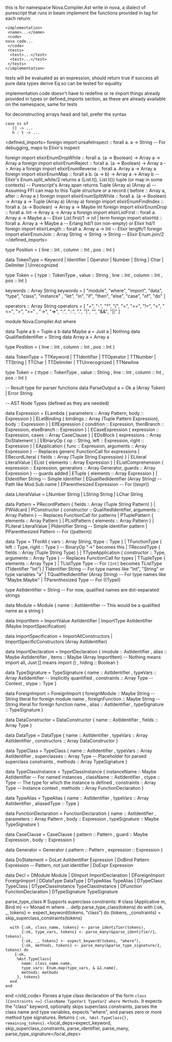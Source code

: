 this is for namespace Nova.Compiler.Ast
write in nova, a dialect of purescript that runs in beam
implement the functions provided in <function> tag
for each return:
```
<implementation>
 <name>...</name>
 <code>
nova code...
 </code>
 <tests>
  <test>...</test>
  <test>...</test>
 </tests>
</implementation>
```
tests will be evaluated as an expression, should return true if success
all pure data types derive Eq so can be tested for equality

implementation code doesn't have to redefine or re import things already provided in types or defined_imports section, as these are already available on the namespace, same for tests

for deconstructing arrays head and tail, prefer the syntax 
```
case xs of
   [] -> ...
   h : t -> ...
```


<defined_imports>
foreign import unsafeInspect :: forall a. a -> String -- For debugging, maps to Elixir's inspect

foreign import elixirEnumDropWhile :: forall a. (a -> Boolean) -> Array a -> Array a
foreign import elixirEnumReject :: forall a. (a -> Boolean) -> Array a -> Array a
foreign import elixirEnumReverse :: forall a. Array a -> Array a
foreign import elixirEnumMap :: forall a b. (a -> b) -> Array a -> Array b
-- Elixir's Enum.split_while/2 returns a {List.t(), List.t()} tuple (or map in some contexts)
-- Purescript's Array.span returns Tuple (Array a) (Array a)
-- Assuming FFI can map to this Tuple structure or a record { before :: Array a, after :: Array a }
foreign import elixirEnumSplitWhile :: forall a. (a -> Boolean) -> Array a -> Tuple (Array a) (Array a)
foreign import elixirEnumFindIndex :: forall a. (a -> Boolean) -> Array a -> Maybe Int
foreign import elixirEnumDrop :: forall a. Int -> Array a -> Array a
foreign import elixirListFirst :: forall a. Array a -> Maybe a -- Elixir List.first/1 -> nil | term
foreign import elixirHd :: forall a. Array a -> Maybe a        -- Erlang hd/1 (on non-empty) or Elixir hd/1
foreign import elixirLength :: forall a. Array a -> Int       -- Elixir length/1
foreign import elixirEnumJoin :: Array String -> String -> String -- Elixir Enum.join/2
</defined_imports>

<types>
type Position = 
   { line :: Int
   , column :: Int
   , pos :: Int
   }
 
data TokenType
   = Keyword
   | Identifier
   | Operator
   | Number
   | String
   | Char
   | Delimiter
   | Unrecognized

type Token =
   { type :: TokenType
   , value :: String
   , line :: Int
   , column :: Int
   , pos :: Int
   }

 keywords :: Array String
 keywords = 
   [ "module", "where", "import", "data", "type", "class", "instance"
   , "let", "in", "if", "then", "else", "case", "of", "do"
   ]
 
 operators :: Array String
 operators =
   [ "+", "-", "*", "/", "=", "==", "!=", "<", "<=", ">", ">="
   , "->", "=>", ":", "::", ".", "|", "\", "&&", "||"
   ]

module Nova.Compiler.Ast where

data Tuple a b = Tuple a b
data Maybe a = Just a | Nothing
data QualifiedIdentifier = String
data Array a = Array a

type Position =
  { line :: Int
  , column :: Int
  , pos :: Int
  }

data TokenType = TTKeyword
  | TTIdentifier
  | TTOperator
  | TTNumber
  | TTString
  | TTChar
  | TTDelimiter
  | TTUnrecognized
  | TTNewline

type Token =
  { ttype :: TokenType
  , value :: String
  , line :: Int
  , column :: Int
  , pos :: Int
  }

-- Result type for parser functions
data ParseOutput a = Ok a (Array Token) | Error String

-- AST Node Types (defined as they are needed)

data Expression
  = ELambda { parameters :: Array Pattern, body :: Expression }
  | ELetBinding { bindings :: Array (Tuple Pattern Expression), body :: Expression }
  | EIfExpression { condition :: Expression, thenBranch :: Expression, elseBranch :: Expression }
  | ECaseExpression { expression :: Expression, cases :: Array CaseClause }
  | EDoBlock { expressions :: Array DoStatement }
  | EBinaryOp { op :: String, left :: Expression, right :: Expression }
  | EApplication { func :: Expression, arguments :: Array Expression } -- Replaces generic FunctionCall for expressions
  | ERecordLiteral { fields :: Array (Tuple String Expression) }
  | ELiteral LiteralValue
  | EList { elements :: Array Expression }
  | EListComprehension { expression :: Expression, generators :: Array Generator, guards :: Array Expression } -- guards added
  | ETuple { elements :: Array Expression }
  | EIdentifier String -- Simple identifier
  | EQualifiedIdentifier (Array String) -- Path like Mod.Sub.name
  | EParenthesized Expression -- For ((expr))

data LiteralValue
  = LNumber String
  | LString String
  | LChar String

data Pattern
  = PRecordPattern { fields :: Array (Tuple String Pattern) }
  | PWildcard
  | PConstructor { constructor :: QualifiedIdentifier, arguments :: Array Pattern } -- Replaces FunctionCall for patterns
  | PTuplePattern { elements :: Array Pattern }
  | PListPattern { elements :: Array Pattern }
  | PLiteral LiteralValue
  | PIdentifier String -- Simple identifier pattern
  | PParenthesized Pattern -- For ((pattern))

data Type
  = TForAll { vars :: Array String, ttype :: Type }
  | TFunctionType { left :: Type, right :: Type } -- BinaryOp "->" becomes this
  | TRecordType { fields :: Array (Tuple String Type) }
  | TTypeApplication { constructor :: Type, arguments :: Array Type } -- Replaces FunctionCall for types
  | TTupleType { elements :: Array Type }
  | TListType Type -- For `[Int]` becomes TListType (TIdentifier "Int")
  | TIdentifier String -- For type names like "Int", "String" or type variables "a"
  | TQualifiedIdentifier (Array String) -- For type names like "Maybe.Maybe"
  | TParenthesized Type -- For ((Type))


type AstIdentifier = String -- For now, qualified names are dot-separated strings

data Module = Module
  { name :: AstIdentifier -- This would be a qualified name as a string
  }

data ImportItem
  = ImportValue AstIdentifier
  | ImportType AstIdentifier (Maybe ImportSpecification)

data ImportSpecification
  = ImportAllConstructors
  | ImportSpecificConstructors (Array AstIdentifier)

data ImportDeclaration = ImportDeclaration
  { imodule :: AstIdentifier
  , alias :: Maybe AstIdentifier
  , items :: Maybe (Array ImportItem) -- Nothing means import all, Just [] means import ()
  , hiding :: Boolean
  }

data TypeSignature = TypeSignature
  { name :: AstIdentifier
  , typeVars :: Array AstIdentifier -- Implicitly quantified
  , constraints :: Array Type -- Context
  , stype :: Type
  }

data ForeignImport = ForeignImport
  { foreignModule :: Maybe String -- String literal for foreign module name
  , foreignFunction :: Maybe String -- String literal for foreign function name
  , alias :: AstIdentifier
  , typeSignature :: TypeSignature
  }

data DataConstructor = DataConstructor
  { name :: AstIdentifier
  , fields :: Array Type
  }

data DataType = DataType
  { name :: AstIdentifier
  , typeVars :: Array AstIdentifier
  , constructors :: Array DataConstructor
  }

data TypeClass = TypeClass
  { name :: AstIdentifier
  , typeVars :: Array AstIdentifier
  , superclasses :: Array Type -- Placeholder for parsed superclass constraints
  , methods :: Array TypeSignature
  }

data TypeClassInstance = TypeClassInstance
  { instanceName :: Maybe AstIdentifier -- For named instances
  , className :: AstIdentifier
  , ctype :: Type -- The type for which the instance is defined
  , constraints :: Array Type -- Instance context
  , methods :: Array FunctionDeclaration
  }

data TypeAlias = TypeAlias
  { name :: AstIdentifier
  , typeVars :: Array AstIdentifier
  , aliasedType :: Type
  }

data FunctionDeclaration = FunctionDeclaration
  { name :: AstIdentifier
  , parameters :: Array Pattern
  , body :: Expression
  , typeSignature :: Maybe TypeSignature
  }

data CaseClause = CaseClause
  { pattern :: Pattern
  , guard :: Maybe Expression
  , body :: Expression
  }

data Generator = Generator
  { pattern :: Pattern
  , expression :: Expression
  }

data DoStatement
  = DoLet AstIdentifier Expression
  | DoBind Pattern Expression -- Pattern, not just identifier
  | DoExpr Expression


data Decl
  = DModule Module
  | DImport ImportDeclaration
  | DForeignImport ForeignImport
  | DDataType DataType
  | DTypeAlias TypeAlias
  | DTypeClass TypeClass
  | DTypeClassInstance TypeClassInstance
  | DFunction FunctionDeclaration
  | DTypeSignature TypeSignature
</types>


  <function>
    <name>parse_type_class</name>
    <old_code>
  # Supports superclass constraints:  
  #   class (Applicative m, Bind m) <= Monad m where …
  defp parse_type_class(tokens) do
    with {:ok, _, tokens} <- expect_keyword(tokens, "class") do
      {tokens, _constraints} = skip_superclass_constraints(tokens)

      with {:ok, class_name, tokens} <- parse_identifier(tokens),
           {:ok, type_vars, tokens} <- parse_many(&parse_identifier/1, tokens),
           {:ok, _, tokens} <- expect_keyword(tokens, "where"),
           {:ok, methods, tokens} <- parse_many(&parse_type_signature/1, tokens) do
        {:ok,
         %Ast.TypeClass{
           name: class_name.name,
           type_vars: Enum.map(type_vars, & &1.name),
           methods: methods
         }, tokens}
      end
    end
  end
    </old_code>
    <description>
Parses a type class declaration of the form `class [Constraints <=] ClassName TypeVar1 TypeVar2 where Methods`.
It expects the "class" keyword, optionally skips superclass constraints, parses the class name and type variables, expects "where", and parses zero or more method type signatures.
Returns `{:ok, %Ast.TypeClass{}, remaining_tokens}`.
    </description>
    <local_deps>expect_keyword, skip_superclass_constraints, parse_identifier, parse_many, parse_type_signature</local_deps>
  </function>



